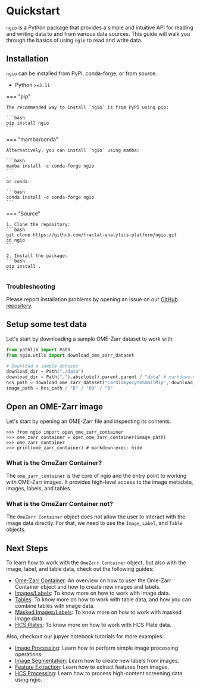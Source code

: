# Quickstart

`ngio` is a Python package that provides a simple and intuitive API for reading and writing data to and from various data sources. This guide will walk you through the basics of using `ngio` to read and write data.

## Installation

`ngio` can be installed from PyPI, conda-forge, or from source.

- Python `>=3.11`

=== "pip"

    The recommended way to install `ngio` is from PyPI using pip:

    ```bash
    pip install ngio
    ```

=== "mamba/conda"

    Alternatively, you can install `ngio` using mamba:

    ```bash
    mamba install -c conda-forge ngio
    ```

    or conda:

    ```bash
    conda install -c conda-forge ngio
    ```

=== "Source"

    1. Clone the repository:
    ```bash
    git clone https://github.com/fractal-analytics-platform/ngio.git
    cd ngio
    ```

    2. Install the package:
    ```bash
    pip install .
    ```

### Troubleshooting

Please report installation problems by opening an issue on our [GitHub repository](https://github.com/fractal-analytics-platform/ngio).

## Setup some test data

Let's start by downloading a sample OME-Zarr dataset to work with.

```python exec="true" source="material-block" session="quickstart"
from pathlib import Path
from ngio.utils import download_ome_zarr_dataset

# Download a sample dataset
download_dir = Path("./data")
download_dir = Path(".").absolute().parent.parent / "data" # markdown-exec: hide
hcs_path = download_ome_zarr_dataset("CardiomyocyteSmallMip", download_dir=download_dir)
image_path = hcs_path / "B" / "03" / "0"
```

## Open an OME-Zarr image

Let's start by opening an OME-Zarr file and inspecting its contents.

```pycon exec="true" source="console" session="quickstart"
>>> from ngio import open_ome_zarr_container
>>> ome_zarr_container = open_ome_zarr_container(image_path)
>>> ome_zarr_container
>>> print(ome_zarr_container) # markdown-exec: hide
```

### What is the OmeZarr Container?

The `ome_zarr_container` is the core of ngio and the entry point to working with OME-Zarr images. It provides high-level access to the image metadata, images, labels, and tables.

### What is the OmeZarr Container not?

The `OmeZarr Container` object does not allow the user to interact with the image data directly. For that, we need to use the `Image`, `Label`, and `Table` objects.

## Next Steps

To learn how to work with the `OmeZarr Container` object, but also with the image, label, and table data, check out the following guides:

- [Ome-Zarr Container](1_ome_zarr_containers.md): An overview on how to user the Ome-Zarr Container object and how to create new images and labels.
- [Images/Labels](2_images.md): To know more on how to work with image data.
- [Tables](3_tables.md): To know more on how to work with table data, and how you can combine tables with image data.
- [Masked Images/Labels](4_masked_images.md): To know more on how to work with masked image data.
- [HCS Plates](5_hcs.md): To know more on how to work with HCS Plate data.

Also, checkout our jupyer notebook tutorials for more examples:

- [Image Processing](../tutorials/image_processing.ipynb): Learn how to perform simple image processing operations.
- [Image Segmentation](../tutorials/image_segmentation.ipynb): Learn how to create new labels from images.
- [Feature Extraction](../tutorials/feature_extraction.ipynb): Learn how to extract features from images.
- [HCS Processing](../tutorials/hcs_processing.ipynb): Learn how to process high-content screening data using ngio.
